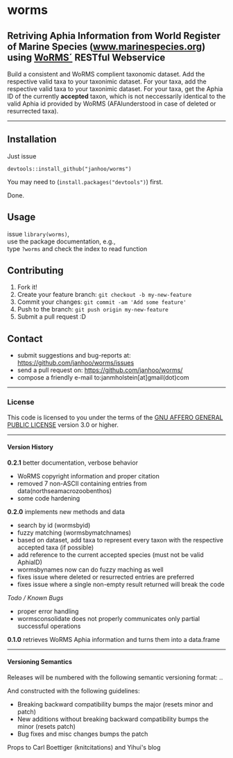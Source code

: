 # worms
## Retriving Aphia Information from World Register of Marine Species (www.marinespecies.org) using [WoRMS´](http://www.marinespecies.org) RESTful Webservice
Build a consistent and WoRMS complient taxonomic dataset.
Add the respective valid taxa to your taxonimic dataset. 
For your taxa, add the respective valid taxa to your taxonimic dataset. For your taxa, get the Aphia ID of the currently  **accepted** taxon, which is not neccessarily identical to the valid Aphia id provided by WoRMS (AFAIunderstood in case of deleted or resurrected taxa).


----

## Installation

Just issue
```
devtools::install_github("janhoo/worms")
```
You may need to (`install.packages("devtools")`) first.

Done.

## Usage
issue `library(worms)`,  <br />
use the package documentation, e.g.,  <br />
type `?worms` and check the index to read function  <br />

## Contributing
1. Fork it!
2. Create your feature branch: `git checkout -b my-new-feature`
3. Commit your changes: `git commit -am 'Add some feature'`
4. Push to the branch: `git push origin my-new-feature`
5. Submit a pull request :D

## Contact
* submit suggestions and bug-reports at: https://github.com/janhoo/worms/issues
* send a pull request on: https://github.com/janhoo/worms/
* compose a friendly e-mail to:janmholstein[at]gmail(dot)com

----

### License

This code is licensed to you under the terms of the [GNU AFFERO GENERAL PUBLIC LICENSE](http://choosealicense.com/licenses/agpl-3.0/) version 3.0 or higher.

----

#### Version History

**0.2.1** better documentation, verbose behavior

* WoRMS copyright information and proper citation
* removed 7 non-ASCII containing entries from data(northseamacrozoobenthos)
* some code hardening

**0.2.0** implements new methods and data

* search by id (wormsbyid)
* fuzzy matching (wormsbymatchnames)
* based on dataset, add taxa to represent every taxon with the respective accepted taxa (if possible)
* add reference to the current accepted species (must not be valid AphiaID)
* wormsbynames now can do fuzzy maching as well 
* fixes issue where deleted or resurrected entries are preferred
* fixes issue where a single non-empty result returned will break the code
 
*Todo / Known Bugs*

* proper error handling
* wormsconsolidate does not properly communicates only partial successful operations

**0.1.0** retrieves WoRMS Aphia information and turns them into a data.frame

---

#### Versioning Semantics
Releases will be numbered with the following semantic versioning format:
<major>.<minor>.<patch>

And constructed with the following guidelines:

* Breaking backward compatibility bumps the major (resets minor and patch)
* New additions without breaking backward compatibility bumps the minor (resets patch)
* Bug fixes and misc changes bumps the patch

Props to  Carl Boettiger (knitcitations) and  Yihui's blog






